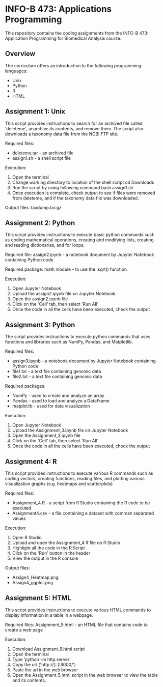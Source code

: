 # INFO-B 473: Applications Programming
This repository contains the coding assignments from the INFO-B 473: Application Programming for Biomedical Analysis course.

## Overview
The curriculum offers an introduction to the following programming languages:
- Unix
- Python
- R
- HTML

## Assignment 1: Unix
This script provides instructions to search for an archived file called 'deleteme', unarchive its contents, and remove them. The script also downloads a taxonomy data file from the NCBI FTP site. 

Required files:
- deleteme.tar - an archived file
- assign1.sh - a shell script file 

Execution:
1) Open the terminal
2) Change working directory to location of the shell script
       cd Downloads
3) Run the script by using following command
       bash assign1.sh 
4) Once execution is complete, check output to see if files were removed from deleteme, and if the taxonomy data
   file was downloaded.

Output files:
taxdump.tar.gz

## Assignment 2: Python
This script provides instructions to execute basic python commands such as coding mathematical operations, creating and modifying lists, creating and reading dictionaries, and for loops.  

Required file: assign2.ipynb - a notebook document by Jupyter Notebook containing Python code

Required package: math module - to use the .sqrt() function

Execution:
1) Open Jupyter Notebook
2) Upload the assign2.ipynb file on Jupyter Notebook
3) Open the assign2.ipynb file
4) Click on the 'Cell' tab, then select 'Run All'
5) Once the code in all the cells have been executed, check the output

## Assignment 3: Python
The script provides instructions to execute python commands that uses functions and libraries such as NumPy, Pandas, and Matplotlib.

Required files:
- assign3.ipynb - a notebook document by Jupyter Notebook containing Python code
- file1.txt - a text file containing genomic data
- file2.txt - a text file containing genomic data

Required packages:
- NumPy - used to create and analyze an array
- Pandas - used to load and analyze a DataFrame
- matplotlib - used for data visualization

Execution:
1) Open Jupyter Notebook
2) Upload the Assignment_3.ipynb file on Jupyter Notebook
3) Open the Assignment_3.ipynb file
4) Click on the 'Cell' tab, then select 'Run All'
5) Once the code in all the cells have been executed, check the output

## Assignment 4:  R
This script provides instructions to execute various R commands such as coding vectors, creating functions, reading files, and plotting various visualization graphs (e.g. heatmaps and scatterplots)

Required files:
- Assignment_4.R - a script from R Studio containing the R code to be executed
- Assignment4.csv - a file containing a dataset with comman separated values

Execution:
1) Open R Studio
2) Upload and open the Assignment_4.R file on R Studio
3) Highlight all the code in the R Script 
4) Click on the 'Run' button in the header 
5) View the output in the R console

Output files:
- Assign4_Heatmap.png
- Assign4_ggplot.png

## Assignment 5: HTML
This script provides instructions to execute various HTML commands to display information in a table in a webpage.

Required files: Assignment_5.html - an HTML file that contains code to create a web page

Execution:
1) Download Assignment_5.html script
2) Open the terminal
3) Type 'python -m http.server'
4) Copy the url ('http://[::]:8000/')
5) Paste the url in the web browser
6) Open the Assignment_5.html script in the web browser to view the table and its contents.
